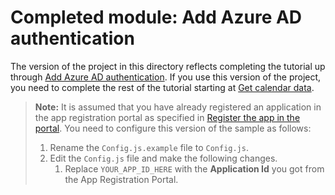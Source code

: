 # Completed module: Add Azure AD authentication

The version of the project in this directory reflects completing the tutorial up through [Add Azure AD authentication](https://docs.microsoft.com/graph/training/react-tutorial?tutorial-step=3). If you use this version of the project, you need to complete the rest of the tutorial starting at [Get calendar data](https://docs.microsoft.com/graph/training/react-tutorial?tutorial-step=4).

> **Note:** It is assumed that you have already registered an application in the app registration portal as specified in [Register the app in the portal](https://docs.microsoft.com/graph/training/react-tutorial?tutorial-step=2). You need to configure this version of the sample as follows:
>
> 1. Rename the `Config.js.example` file to `Config.js`.
> 1. Edit the `Config.js` file and make the following changes.
>     1. Replace `YOUR_APP_ID_HERE` with the **Application Id** you got from the App Registration Portal.
